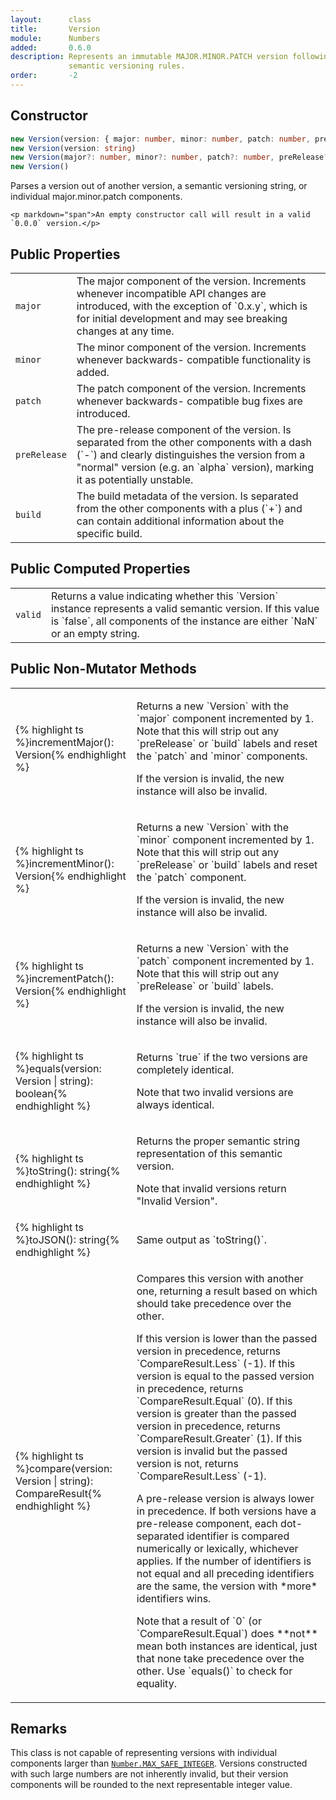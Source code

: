 ```yaml
---
layout:      class
title:       Version
module:      Numbers
added:       0.6.0
description: Represents an immutable MAJOR.MINOR.PATCH version following
             semantic versioning rules.
order:       -2
---
```


## Constructor

```ts
new Version(version: { major: number, minor: number, patch: number, preRelease: string, build: string })
new Version(version: string)
new Version(major?: number, minor?: number, patch?: number, preRelease?: string, build?: string)
new Version()
```

<div class="description">
    <p>Parses a version out of another version, a semantic versioning string,
       or individual major.minor.patch components.</p>

    <p markdown="span">An empty constructor call will result in a valid `0.0.0` version.</p>
</div>

## Public Properties

<table class="class-members">
    <tr>
        <td class="signature">
            <code>major</code>
        </td>
        <td class="description" markdown="span">
            The major component of the version. Increments whenever incompatible
            API changes are introduced, with the exception of `0.x.y`, which is
            for initial development and may see breaking changes at any time.
        </td>
    </tr>
    <tr>
        <td class="signature">
            <code>minor</code>
        </td>
        <td class="description" markdown="span">
            The minor component of the version. Increments whenever backwards-
            compatible functionality is added.
        </td>
    </tr>
    <tr>
        <td class="signature">
            <code>patch</code>
        </td>
        <td class="description" markdown="span">
            The patch component of the version. Increments whenever backwards-
            compatible bug fixes are introduced.
        </td>
    </tr>
    <tr>
        <td class="signature">
            <code>preRelease</code>
        </td>
        <td class="description" markdown="span">
            The pre-release component of the version. Is separated from the other
            components with a dash (`-`) and clearly distinguishes the version
            from a "normal" version (e.g. an `alpha` version), marking it as
            potentially unstable.
        </td>
    </tr>
    <tr>
        <td class="signature">
            <code>build</code>
        </td>
        <td class="description" markdown="span">
            The build metadata of the version. Is separated from the other components
            with a plus (`+`) and can contain additional information about the
            specific build.
        </td>
    </tr>
</table>

## Public Computed Properties

<table class="class-members">
    <tr>
        <td class="signature">
            <code>valid</code>
        </td>
        <td class="description" markdown="span">
            Returns a value indicating whether this `Version` instance
            represents a valid semantic version.
            If this value is `false`, all components of the instance are
            either `NaN` or an empty string.
        </td>
    </tr>
</table>

## Public Non-Mutator Methods

<table class="class-members">
    <tr>
        <td class="signature">
            {% highlight ts %}incrementMajor(): Version{% endhighlight %}
        </td>
        <td class="description">
            <p markdown="span">Returns a new `Version` with the `major` component
            incremented by 1.
            Note that this will strip out any `preRelease` or `build`
            labels and reset the `patch` and `minor` components.</p>
            <p>If the version is invalid, the new instance will also be invalid.</p>
        </td>
    </tr>
    <tr>
        <td class="signature">
            {% highlight ts %}incrementMinor(): Version{% endhighlight %}
        </td>
        <td class="description">
            <p markdown="span">Returns a new `Version` with the `minor` component
            incremented by 1.
            Note that this will strip out any `preRelease` or `build`
            labels and reset the `patch` component.</p>
            <p>If the version is invalid, the new instance will also be invalid.</p>
        </td>
    </tr>
    <tr>
        <td class="signature">
            {% highlight ts %}incrementPatch(): Version{% endhighlight %}
        </td>
        <td class="description">
            <p markdown="span">Returns a new `Version` with the `patch` component
            incremented by 1.
            Note that this will strip out any `preRelease` or `build`
            labels.</p>
            <p>If the version is invalid, the new instance will also be invalid.</p>
        </td>
    </tr>
    <tr>
        <td class="signature">
            {% highlight ts %}equals(version: Version | string): boolean{% endhighlight %}
        </td>
        <td class="description">
            <p markdown="span">Returns `true` if the two versions are completely identical.</p>
            <p>Note that two invalid versions are always identical.</p>
        </td>
    </tr>
    <tr>
        <td class="signature">
            {% highlight ts %}toString(): string{% endhighlight %}
        </td>
        <td class="description">
            <p>Returns the proper semantic string representation of this semantic version.</p>
            <p>Note that invalid versions return "Invalid Version".</p>
        </td>
    </tr>
    <tr>
        <td class="signature">
            {% highlight ts %}toJSON(): string{% endhighlight %}
        </td>
        <td class="description">
            <p>Same output as `toString()`.</p>
        </td>
    </tr>
    <tr>
        <td class="signature">
            {% highlight ts %}compare(version: Version | string): CompareResult{% endhighlight %}
        </td>
        <td class="description">
            <p>Compares this version with another one, returning a result based on
            which should take precedence over the other.</p>
            <p markdown="span">If this version is lower than the passed version in precedence, returns
            `CompareResult.Less` (-1).  
            If this version is equal to the passed version in precedence, returns
            `CompareResult.Equal` (0).  
            If this version is greater than the passed version in precedence, returns
            `CompareResult.Greater` (1).  
            If this version is invalid but the passed version is not, returns
            `CompareResult.Less` (-1).</p>
            <p markdown="span">A pre-release version is always lower in precedence. If both versions
            have a pre-release component, each dot-separated identifier is compared
            numerically or lexically, whichever applies. If the number of identifiers
            is not equal and all preceding identifiers are the same, the version
            with *more* identifiers wins.</p>
            <p markdown="span">Note that a result of `0` (or `CompareResult.Equal`) does **not**
            mean both instances are identical, just that none take precedence
            over the other. Use `equals()` to check for equality.</p>
        </td>
    </tr>
</table>

## Remarks

This class is not capable of representing versions with individual components
larger than
[`Number.MAX_SAFE_INTEGER`](https://developer.mozilla.org/en-US/docs/Web/JavaScript/Reference/Global_Objects/Number/MAX_SAFE_INTEGER).
Versions constructed with such large numbers are not inherently invalid, but
their version components will be rounded to the next representable integer
value.

